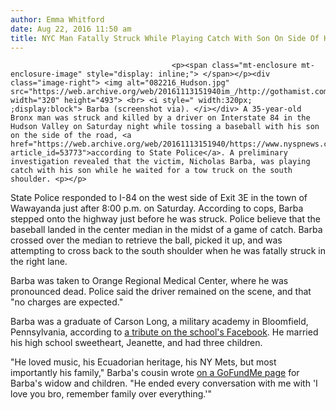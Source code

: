 ```yaml
---
author: Emma Whitford
date: Aug 22, 2016 11:50 am
title: NYC Man Fatally Struck While Playing Catch With Son On Side Of Highway
---
```


	
										<p><span class="mt-enclosure mt-enclosure-image" style="display: inline;"> </span></p><div class="image-right"> <img alt="082216_Hudson.jpg" src="https://web.archive.org/web/20161113151940im_/http://gothamist.com/attachments/nyc_ewhitford/082216_Hudson.jpg" width="320" height="493"> <br> <i style=" width:320px; ;display:block"> Barba (screenshot via). </i></div> A 35-year-old Bronx man was struck and killed by a driver on Interstate 84 in the Hudson Valley on Saturday night while tossing a baseball with his son on the side of the road, <a href="https://web.archive.org/web/20161113151940/https://www.nyspnews.com/article_display.cfm?article_id=53773">according to State Police</a>. A preliminary investigation revealed that the victim, Nicholas Barba, was playing catch with his son while he waited for a tow truck on the south shoulder. <p></p>

<p>State Police responded to I-84 on the west side of Exit 3E in the town of Wawayanda just after 8:00 p.m. on Saturday. According to cops, Barba stepped onto the highway just before he was struck. Police believe that the baseball landed in the center median in the midst of a game of catch. Barba crossed over the median to retrieve the ball, picked it up, and was attempting to cross back to the south shoulder when he was fatally struck in the right lane. </p>

<p>Barba was taken to Orange Regional Medical Center, where he was pronounced dead. Police said the driver remained on the scene, and that &quot;no charges are expected.&quot; </p>

<p>Barba was a graduate of Carson Long, a military academy in Bloomfield, Pennsylvania, according to <a href="https://web.archive.org/web/20161113151940/https://www.facebook.com/CarsonLongAlumniAssociation/posts/10153980747678195">a tribute on the school&apos;s Facebook</a>. He married his high school sweetheart, Jeanette, and had three children. </p>

<p>&quot;He loved music, his Ecuadorian heritage, his NY Mets, but most importantly his family,&quot; Barba&apos;s cousin wrote <a href="https://web.archive.org/web/20161113151940/https://www.gofundme.com/2l033x0">on a GoFundMe page</a> for Barba&apos;s widow and children. &quot;He ended every conversation with me with &apos;I love you bro, remember family over everything.&apos;&quot; </p>					
										
									
				